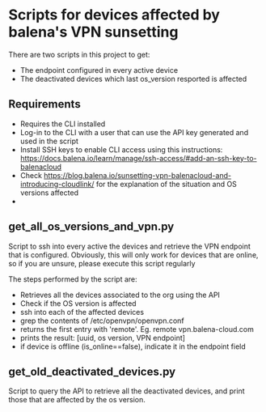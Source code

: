 # Scripts for devices affected by balena's VPN sunsetting
There are two scripts in this project to get:
- The endpoint configured in every active device
- The deactivated devices which last os_version resported is affected

## Requirements
- Requires the CLI installed
- Log-in to the CLI with a user that can use the API key generated and used in the script
- Install SSH keys to enable CLI access using this instructions: https://docs.balena.io/learn/manage/ssh-access/#add-an-ssh-key-to-balenacloud
- Check https://blog.balena.io/sunsetting-vpn-balenacloud-and-introducing-cloudlink/ for the explanation of the situation and OS versions affected
- 
## get_all_os_versions_and_vpn.py
Script to ssh into every active the devices and retrieve the VPN endpoint that is configured. Obviously, this will only work for devices that are online, so if you are unsure, please execute this script regularly

The steps performed by the script are:

- Retrieves all the devices associated to the org using the API
- Check if the OS version is affected
- ssh into each of the affected devices
- grep the contents of /etc/openvpn/openvpn.conf
- returns the first entry with 'remote'. Eg. remote vpn.balena-cloud.com
- prints the result: [uuid, os version, VPN endpoint]
- if device is offline (is_online==false), indicate it in the endpoint field

##  get_old_deactivated_devices.py
Script to query the API to retrieve all the deactivated devices, and print those that are affected by the os version.
